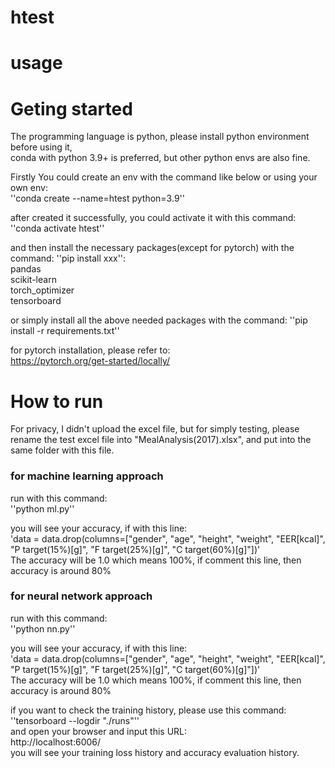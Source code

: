 # htest

# usage

# Geting started  
The programming language is python, please install python environment before using it,  
conda with python 3.9+ is preferred, but other python envs are also fine.  

Firstly You could create an env with the command like below or using your own env:  
''conda create --name=htest python=3.9''   

after created it successfully, you could activate it with this command:  
''conda activate htest''

and then install the necessary packages(except for pytorch) with the command: ''pip install xxx'':   
pandas  
scikit-learn  
torch_optimizer  
tensorboard  

or simply install all the above needed packages with the command: ''pip install -r requirements.txt''   

for pytorch installation, please refer to:  
https://pytorch.org/get-started/locally/  


# How to run

For privacy, I didn't upload the excel file, but for simply testing, please rename the test excel file into "MealAnalysis(2017).xlsx", and put into the same folder with this file.   

### for machine learning approach  

run with this command:   
''python ml.py''  

you will see your accuracy, if with this line:  
'data = data.drop(columns=["gender", "age", "height", "weight", "EER[kcal]", "P target(15%)[g]", "F target(25%)[g]", "C target(60%)[g]"])'  
The accuracy will be 1.0 which means 100%, if comment this line, then accuracy is around 80%    

### for neural network approach  

run with this command:  
''python nn.py''  

you will see your accuracy, if with this line:  
'data = data.drop(columns=["gender", "age", "height", "weight", "EER[kcal]", "P target(15%)[g]", "F target(25%)[g]", "C target(60%)[g]"])'  
The accuracy will be 1.0 which means 100%, if comment this line, then accuracy is around 80%   

if you want to check the training history, please use this command:  
''tensorboard --logdir "./runs"''  
and open your browser and input this URL:    
http://localhost:6006/  
you will see your training loss history and accuracy evaluation history.  







